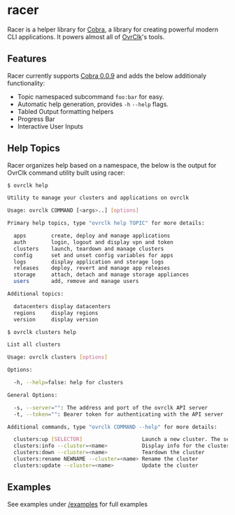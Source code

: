 # racer

Racer is a helper library for [Cobra](https://github.com/spf13/cobra), a library for creating powerful modern CLI applications. It powers almost all of [OvrClk](http://ovrclk.com)'s tools.

## Features

Racer currently supports [Cobra 0.0.9](https://github.com/spf13/cobra) and adds the below additionaly functionality:

* Topic namespaced subcommand `foo:bar` for easy.
* Automatic help generation, provides `-h` `--help` flags.
* Tabled Output formatting helpers
* Progress Bar
* Interactive User Inputs

## Help Topics

Racer organizes help based on a namespace, the below is the output for OvrClk command utility built using racer:

```sh
$ ovrclk help

Utility to manage your clusters and applications on ovrclk

Usage: ovrclk COMMAND [<args>..] [options]

Primary help topics, type "ovrclk help TOPIC" for more details:

  apps        create, deploy and manage applications
  auth        login, logout and display vpn and token
  clusters    launch, teardown and manage clusters
  config      set and unset config variables for apps
  logs        display application and storage logs
  releases    deploy, revert and manage app releases
  storage     attach, detach and manage storage appliances
  users       add, remove and manage users

Additional topics:

  datacenters display datacenters
  regions     display regions
  version     display version

$ ovrclk clusters help

List all clusters

Usage: ovrclk clusters [options]

Options:

  -h, --help=false: help for clusters

General Options:

  -s, --server="": The address and port of the ovrclk API server
  -t, --token="": Bearer token for authenticating with the API server

Additional commands, type "ovrclk COMMAND --help" for more details:

  clusters:up [SELECTOR]                   Launch a new cluster. The selector could either be a region or a datacenter name
  clusters:info --cluster=<name>           Display info for the cluster
  clusters:down --cluster=<name>           Teardown the cluster
  clusters:rename NEWNAME --cluster=<name> Rename the cluster
  clusters:update --cluster=<name>         Update the cluster
```

## Examples

See examples under [/examples](examples) for full examples
